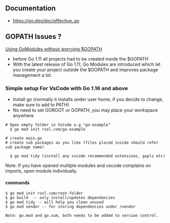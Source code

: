 
## Documentation
* https://go.dev/doc/effective_go

## GOPATH Issues ?
[Using GoModules without worrying $GOPATH](https://medium.com/mindorks/create-projects-independent-of-gopath-using-go-modules-802260cdfb51)
* before Go 1.11 all projects had to be created inside the $GOPATH
* With the latest release of Go 1.11, Go Modules are introduced which let you create your project outside the $GOPATH and improves package management a lot.


### Simple setup For VsCode with Go 1.16 and above
* Install go (normally it installs under user home, if you decide to change, make sure to add to PATH)
* No need to set GOROOT or GOPATH, you may place your workspace anywhere

```
# Open empty folder in VsCode e.g "go-example"
  $ go mod init rsol.com/go-example

# create main.go
# create sub packages as you like (files placed inside should refer sub package name)

  $ go mod tidy (install any vscode recommended extensions, gopls etc)
```

Note: If you have opened multiple modules and vscode complains on imports, open module individually.

#### commands
```
$ go mod init rsol.com/root-folder
$ go build  -- only install/updates dependencies
$ go mod tidy -- will help you clean unused
$ go mod vendor -- for storing dependencies under /vendor 

Note: go.mod and go.sum, both needs to be added to version control.
```

